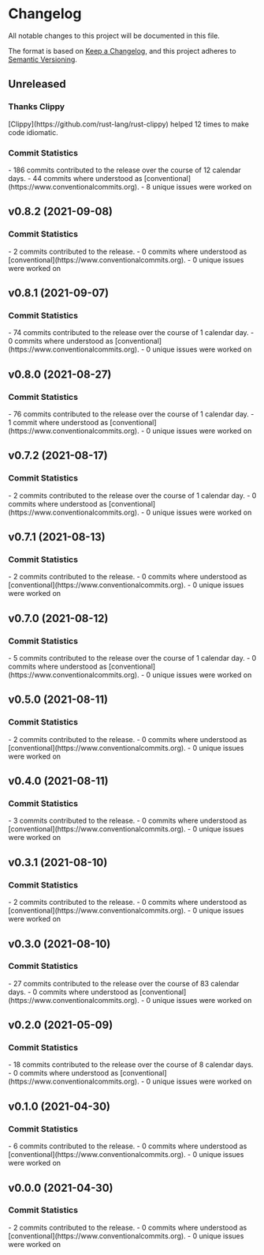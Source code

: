 # Changelog

All notable changes to this project will be documented in this file.

The format is based on [Keep a Changelog](https://keepachangelog.com/en/1.0.0/),
and this project adheres to [Semantic Versioning](https://semver.org/spec/v2.0.0.html).

## Unreleased

### Thanks Clippy

<csr-read-only-do-not-edit/>
[Clippy](https://github.com/rust-lang/rust-clippy) helped 12 times to make code idiomatic. 

### Commit Statistics

<csr-read-only-do-not-edit/>
 - 186 commits contributed to the release over the course of 12 calendar days.
 - 44 commits where understood as [conventional](https://www.conventionalcommits.org).
 - 8 unique issues were worked on

## v0.8.2 (2021-09-08)

### Commit Statistics

<csr-read-only-do-not-edit/>
 - 2 commits contributed to the release.
 - 0 commits where understood as [conventional](https://www.conventionalcommits.org).
 - 0 unique issues were worked on

## v0.8.1 (2021-09-07)

### Commit Statistics

<csr-read-only-do-not-edit/>
 - 74 commits contributed to the release over the course of 1 calendar day.
 - 0 commits where understood as [conventional](https://www.conventionalcommits.org).
 - 0 unique issues were worked on

## v0.8.0 (2021-08-27)

### Commit Statistics

<csr-read-only-do-not-edit/>
 - 76 commits contributed to the release over the course of 1 calendar day.
 - 1 commit where understood as [conventional](https://www.conventionalcommits.org).
 - 0 unique issues were worked on

## v0.7.2 (2021-08-17)

### Commit Statistics

<csr-read-only-do-not-edit/>
 - 2 commits contributed to the release over the course of 1 calendar day.
 - 0 commits where understood as [conventional](https://www.conventionalcommits.org).
 - 0 unique issues were worked on

## v0.7.1 (2021-08-13)

### Commit Statistics

<csr-read-only-do-not-edit/>
 - 2 commits contributed to the release.
 - 0 commits where understood as [conventional](https://www.conventionalcommits.org).
 - 0 unique issues were worked on

## v0.7.0 (2021-08-12)

### Commit Statistics

<csr-read-only-do-not-edit/>
 - 5 commits contributed to the release over the course of 1 calendar day.
 - 0 commits where understood as [conventional](https://www.conventionalcommits.org).
 - 0 unique issues were worked on

## v0.5.0 (2021-08-11)

### Commit Statistics

<csr-read-only-do-not-edit/>
 - 2 commits contributed to the release.
 - 0 commits where understood as [conventional](https://www.conventionalcommits.org).
 - 0 unique issues were worked on

## v0.4.0 (2021-08-11)

### Commit Statistics

<csr-read-only-do-not-edit/>
 - 3 commits contributed to the release.
 - 0 commits where understood as [conventional](https://www.conventionalcommits.org).
 - 0 unique issues were worked on

## v0.3.1 (2021-08-10)

### Commit Statistics

<csr-read-only-do-not-edit/>
 - 2 commits contributed to the release.
 - 0 commits where understood as [conventional](https://www.conventionalcommits.org).
 - 0 unique issues were worked on

## v0.3.0 (2021-08-10)

### Commit Statistics

<csr-read-only-do-not-edit/>
 - 27 commits contributed to the release over the course of 83 calendar days.
 - 0 commits where understood as [conventional](https://www.conventionalcommits.org).
 - 0 unique issues were worked on

## v0.2.0 (2021-05-09)

### Commit Statistics

<csr-read-only-do-not-edit/>
 - 18 commits contributed to the release over the course of 8 calendar days.
 - 0 commits where understood as [conventional](https://www.conventionalcommits.org).
 - 0 unique issues were worked on

## v0.1.0 (2021-04-30)

### Commit Statistics

<csr-read-only-do-not-edit/>
 - 6 commits contributed to the release.
 - 0 commits where understood as [conventional](https://www.conventionalcommits.org).
 - 0 unique issues were worked on

## v0.0.0 (2021-04-30)

### Commit Statistics

<csr-read-only-do-not-edit/>
 - 2 commits contributed to the release.
 - 0 commits where understood as [conventional](https://www.conventionalcommits.org).
 - 0 unique issues were worked on

